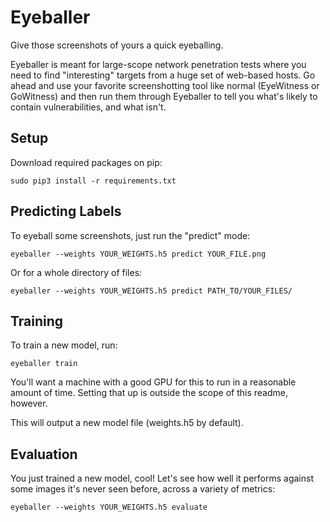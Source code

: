 # Eyeballer
Give those screenshots of yours a quick eyeballing.

Eyeballer is meant for large-scope network penetration tests where you need to find "interesting" targets from a huge set of web-based hosts. Go ahead and use your favorite screenshotting tool like normal (EyeWitness or GoWitness) and then run them through Eyeballer to tell you what's likely to contain vulnerabilities, and what isn't.

## Setup

Download required packages on pip:
```
sudo pip3 install -r requirements.txt
```

## Predicting Labels
To eyeball some screenshots, just run the "predict" mode:

```
eyeballer --weights YOUR_WEIGHTS.h5 predict YOUR_FILE.png
```

Or for a whole directory of files:

```
eyeballer --weights YOUR_WEIGHTS.h5 predict PATH_TO/YOUR_FILES/
```

## Training
To train a new model, run:
```
eyeballer train
```

You'll want a machine with a good GPU for this to run in a reasonable amount of time. Setting that up is outside the scope of this readme, however.

This will output a new model file (weights.h5 by default).

## Evaluation

You just trained a new model, cool! Let's see how well it performs against some images it's never seen before, across a variety of metrics:

```
eyeballer --weights YOUR_WEIGHTS.h5 evaluate
```
